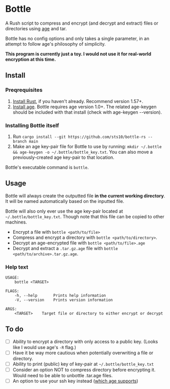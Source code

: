 # Bottle

A Rush script to compress and encrypt (and decrypt and extract) files or directories using [age](https://github.com/FiloSottile/age) and tar. 

Bottle has no config options and only takes a single parameter, in an attempt to follow age's philosophy of simplicity.

**This program is currently just a toy. I would not use it for real-world encryption at this time.**

## Install

### Preqrequisites

1. [Install Rust](https://www.rust-lang.org/tools/install), if you haven't already. Recommend version 1.57+.
2. [Install age](https://github.com/FiloSottile/age#installation). Bottle requires age version 1.0+. The related age-keygen should be included with that install (check with age-keygen --version).

### Installing Bottle itself

1. Run `cargo install --git https://github.com/sts10/bottle-rs --branch main`
2. Make an age key-pair file for Bottle to use by running: `mkdir ~/.bottle && age-keygen -o ~/.bottle/bottle_key.txt`. You can also move a previously-created age key-pair to that location.

Bottle's executable command is `bottle`.

## Usage 

Bottle will always create the outputted file **in the current working directory**. It will be named automatically based on the inputted file.

Bottle will also only ever use the age key-pair located at `~/.bottle/bottle_key.txt`. Though note that this file can be copied to other machines.

- Encrypt a file with `bottle <path/to/file>`
- Compress and encrypt a directory with `bottle <path/to/directory>`. 
- Decrypt an age-encrypted file with `bottle <path/to/file>.age`
- Decrypt and extract a `.tar.gz.age` file with `bottle <path/to/archive>.tar.gz.age`.

### Help text

```
USAGE:
    bottle <TARGET>

FLAGS:
    -h, --help       Prints help information
    -V, --version    Prints version information

ARGS:
    <TARGET>    Target file or directory to either encrypt or decrypt
```

## To do

- [ ] Ability to encrypt a directory with only access to a public key. (Looks like I would use age's `-R` flag.)
- [ ] Have it be way more cautious when potentially overwriting a file or directory.
- [ ] Ability to print (public) key of key-pair at `~/.bottle/bottle_key.txt`
- [ ] Consider an option NOT to compress directory before encrypting it. Would need to be able to unbottle .tar.age files.
- [ ] An option to use your ssh key instead ([which age supports](https://github.com/FiloSottile/age#ssh-keys))
